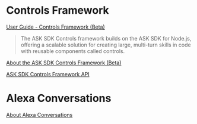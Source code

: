 # Controls Framework

[User Guide - Controls Framework (Beta)](https://github.com/alexa/ask-sdk-controls/blob/develop/doc/userGuide.md#29-your-first-skill-using-controls)

> The ASK SDK Controls framework builds on the ASK SDK for Node.js, offering a scalable solution for creating large, multi-turn skills in code with reusable components called controls.

[About the ASK SDK Controls Framework (Beta)](https://developer.amazon.com/en-US/docs/alexa/ask-sdk-controls/about-controls-framework.html)

[ASK SDK Controls Framework API](http://ask-sdk-controls-typedoc.s3-website-us-east-1.amazonaws.com/)

# Alexa Conversations

[About Alexa Conversations](https://developer.amazon.com/en-US/docs/alexa/conversations/about-alexa-conversations.html)

